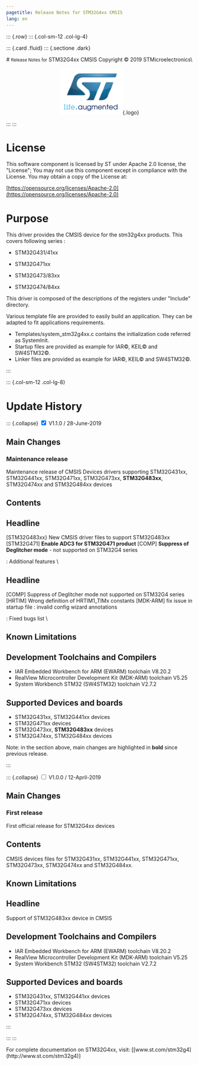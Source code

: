 ```yaml
---
pagetitle: Release Notes for STM32G4xx CMSIS
lang: en
---
```


::: {.row}
::: {.col-sm-12 .col-lg-4}

::: {.card .fluid}
::: {.sectione .dark}
<center>
# <small>Release Notes for</small> STM32G4xx CMSIS
Copyright &copy; 2019 STMicroelectronics\

[![ST logo](../../../../../_htmresc/st_logo.png)](https://www.st.com){.logo}
</center>
:::
:::

# License

This software component is licensed by ST under Apache 2.0 license, the "License"; You may not use this component except in compliance with the License. You may obtain a copy of the License at:

[https://opensource.org/licenses/Apache-2.0](https://opensource.org/licenses/Apache-2.0)

# Purpose

This driver provides the CMSIS device for the stm32g4xx products. This covers following series :

   - STM32G431/41xx

   - STM32G471xx

   - STM32G473/83xx

   - STM32G474/84xx

This driver is composed of the descriptions of the registers under "Include" directory.

Various template file are provided to easily build an application. They can be adapted to fit applications requirements.

- Templates/system_stm32g4xx.c contains the initialization code referred as SystemInit.
- Startup files are provided as example for IAR&copy;, KEIL&copy; and SW4STM32&copy;.
- Linker files are provided as example for IAR&copy;, KEIL&copy; and SW4STM32&copy;.

:::

::: {.col-sm-12 .col-lg-8}
# Update History

::: {.collapse}
<input type="checkbox" id="collapse-section2" checked aria-hidden="true">
<label for="collapse-section2" aria-hidden="true">V1.1.0 / 28-June-2019</label>
<div>

## Main Changes

### Maintenance release

Maintenance release of CMSIS Devices drivers supporting STM32G431xx, STM32G441xx, STM32G471xx, STM32G473xx, **STM32G483xx**, STM32G474xx and STM32G484xx devices

## Contents

  Headline
  ----------------------------------------------------------
  [STM32G483xx} New CMSIS driver files to support STM32G483xx
  [STM32G471] **Enable ADC3 for STM32G471 product**
  [COMP] **Suppress of Deglitcher mode** - not supported on STM32G4 series

  : Additional features
\

  Headline
  --------
  [COMP] Suppress of Deglitcher mode not supported on STM32G4 series
  [HRTIM] Wrong definition of HRTIM1_TIMx constants
  [MDK-ARM] fix issue in startup file : invalid config wizard annotations

  : Fixed bugs list
\



## Known Limitations


## Development Toolchains and Compilers

- IAR Embedded Workbench for ARM (EWARM) toolchain V8.20.2
- RealView Microcontroller Development Kit (MDK-ARM) toolchain V5.25
- System Workbench STM32 (SW4STM32) toolchain V2.7.2

## Supported Devices and boards

- STM32G431xx, STM32G441xx devices
- STM32G471xx devices
- STM32G473xx, **STM32G483xx** devices
- STM32G474xx, STM32G484xx devices

Note: in the section above, main changes are highlighted in **bold** since previous release.


</div>
:::

::: {.collapse}
<input type="checkbox" id="collapse-section1" aria-hidden="true">
<label for="collapse-section4" aria-hidden="true">V1.0.0 / 12-April-2019</label>
<div>

## Main Changes

### First release

First official release for STM32G4xx devices

## Contents

CMSIS devices files for STM32G431xx, STM32G441xx, STM32G471xx, STM32G473xx, STM32G474xx and STM32G484xx.

## Known Limitations

   Headline
   -----------------------------------------------------------
   Support of STM32G483xx device in CMSIS


## Development Toolchains and Compilers

- IAR Embedded Workbench for ARM (EWARM) toolchain V8.20.2
- RealView Microcontroller Development Kit (MDK-ARM) toolchain V5.25
- System Workbench STM32 (SW4STM32) toolchain V2.7.2

## Supported Devices and boards

- STM32G431xx, STM32G441xx devices
- STM32G471xx devices
- STM32G473xx devices
- STM32G474xx, STM32G484xx devices

</div>
:::

:::
:::

<footer class="sticky">
For complete documentation on STM32G4xx, visit: [[www.st.com/stm32g4](http://www.st.com/stm32g4)]

</footer>
